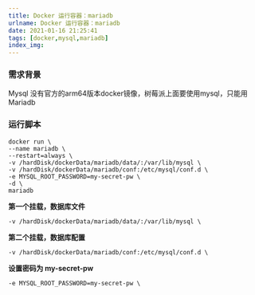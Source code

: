 ```yaml
---
title: Docker 运行容器：mariadb
urlname: Docker 运行容器：mariadb
date: 2021-01-16 21:25:41
tags: [docker,mysql,mariadb]
index_img:
---
```


### 需求背景

Mysql 没有官方的arm64版本docker镜像，树莓派上面要使用mysql，只能用Mariadb

### 运行脚本

```
docker run \
--name mariadb \
--restart=always \
-v /hardDisk/dockerData/mariadb/data/:/var/lib/mysql \
-v /hardDisk/dockerData/mariadb/conf:/etc/mysql/conf.d \
-e MYSQL_ROOT_PASSWORD=my-secret-pw \
-d \
mariadb
```

**第一个挂载，数据库文件**

```
-v /hardDisk/dockerData/mariadb/data/:/var/lib/mysql \
```

**第二个挂载，数据库配置**

```
-v /hardDisk/dockerData/mariadb/conf:/etc/mysql/conf.d \
```

**设置密码为 my-secret-pw** 

```
-e MYSQL_ROOT_PASSWORD=my-secret-pw \
```

